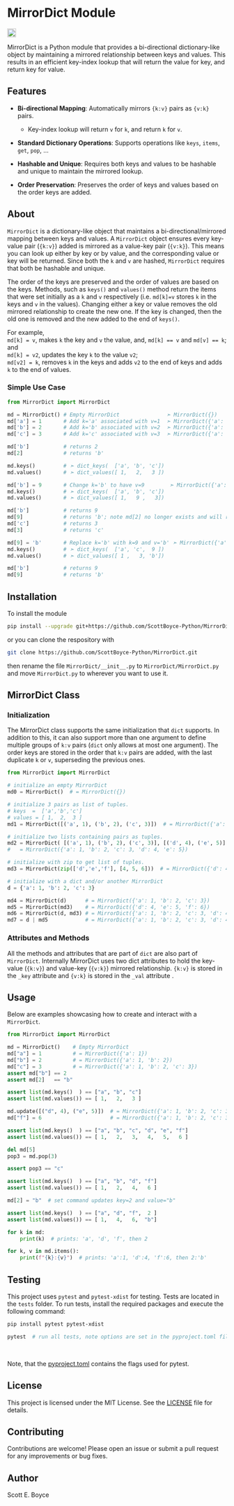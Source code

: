# MirrorDict Module

<p align="left">
  <img src="https://github.com/ScottBoyce-Python/MirrorDict/actions/workflows/MirrorDict-pytest.yml/badge.svg" alt="Build Status" height="20">
</p>
MirrorDict is a Python module that provides a bi-directional dictionary-like object by maintaining a mirrored relationship between keys and values. This results in an efficient key-index lookup that will return the value for key, and return key for value.

## Features

- **Bi-directional Mapping**: Automatically mirrors `{k:v}` pairs as `{v:k}` pairs.
  - Key-index lookup will return `v` for `k`, and return `k` for `v`. 

- **Standard Dictionary Operations**: Supports operations like `keys`, `items`, `get`, `pop`, ...

- **Hashable and Unique**: Requires both keys and values to be hashable  
  and unique to maintain the mirrored lookup.

- **Order Preservation**: Preserves the order of keys and values based on the order keys are added.

## About

`MirrorDict` is a dictionary-like object that maintains a bi-directional/mirrored mapping between keys and values. A `MirrorDict` object ensures every key-value pair (`{k:v}`) added is mirrored as a value-key pair (`{v:k}`). This means you can look up either by key or by value, and the corresponding value or key will be returned.  Since both the `k` and `v` are hashed, `MirrorDict` requires that both be hashable and unique.

The order of the keys are preserved and the order of values are based on the keys. Methods, such as `keys()` and `values()` method return the items that were set initially as a `k` and `v` respectively (i.e. `md[k]=v` stores `k` in the keys and `v` in the values). Changing either a key or value removes the old mirrored relationship to create the new one. If the key is changed, then the old one is removed and the new added to the end of `keys()`.

For example,  
`md[k] = v`, makes `k` the key and `v` the value, and, `md[k] == v` and `md[v] == k`; and  
`md[k] = v2`, updates the key `k` to the value `v2`;    
`md[v2] = k`, removes `k` in the keys and adds `v2` to the end of keys and adds `k`  to the end of values.

### Simple Use Case

  ```python
  from MirrorDict import MirrorDict
  
  md = MirrorDict() # Empty MirrorDict               ➣ MirrorDict({})
  md['a'] = 1       # Add k='a' associated with v=1  ➣ MirrorDict({'a': 1})
  md['b'] = 2       # Add k='b' associated with v=2  ➣ MirrorDict({'a': 1, 'b': 2})
  md['c'] = 3       # Add k='c' associated with v=3  ➣ MirrorDict({'a': 1, 'b': 2, 'c': 3})
  
  md['b']           # returns 2
  md[2]             # returns 'b'
  
  md.keys()         # ➣ dict_keys(  ['a', 'b', 'c'])
  md.values()       # ➣ dict_values([ 1,   2,   3 ])
  
  md['b'] = 9       # Change k='b' to have v=9        ➣ MirrorDict({'a': 1, 'b': 9, 'c': 3})
  md.keys()         # ➣ dict_keys(  ['a', 'b', 'c'])
  md.values()       # ➣ dict_values([ 1,   9 ,   3])
  
  md['b']           # returns 9
  md[9]             # returns 'b'; note md[2] no longer exists and will raise an exception
  md['c']           # returns 3
  md[3]             # returns 'c'
  
  md[9] = 'b'       # Replace k='b' with k=9 and v='b' ➣ MirrorDict({'a': 1, 'c': 3, 9: 'b'})
  md.keys()         # ➣ dict_keys(  ['a', 'c',  9 ])
  md.values()       # ➣ dict_values([ 1 ,   3, 'b'])
  
  md['b']           # returns 9
  md[9]             # returns 'b'
  ```



## Installation
To install the module

```bash
pip install --upgrade git+https://github.com/ScottBoyce-Python/MirrorDict.git
```

or you can clone the respository with
```bash
git clone https://github.com/ScottBoyce-Python/MirrorDict.git
```
then rename the file `MirrorDict/__init__.py` to  `MirrorDict/MirrorDict.py` and move `MirrorDict.py` to wherever you want to use it.

  

## MirrorDict Class

### Initialization

The MirrorDict class supports the same initialization that `dict` supports. In addition to this, it can also support more than one argument to define multiple groups of `k:v` pairs (`dict` only allows at most one argument). The order keys are stored in the order that `k:v` pairs are added, with the last duplicate `k` or `v`, superseding the previous ones.

```python
from MirrorDict import MirrorDict

# initialize an empty MirrorDict
md0 = MirrorDict()  # = MirrorDict({})

# initialize 3 pairs as list of tuples.
# keys  =  ['a','b','c']
# values = [ 1,  2,  3 ]
md1 = MirrorDict([('a', 1), ('b', 2), ('c', 3)])  # = MirrorDict({'a': 1, 'b': 2, 'c': 3})

# initialize two lists containing pairs as tuples.
md2 = MirrorDict( [('a', 1), ('b', 2), ('c', 3)], [('d', 4), ('e', 5)] )  
#   = MirrorDict({'a': 1, 'b': 2, 'c': 3, 'd': 4, 'e': 5})

# initialize with zip to get list of tuples.
md3 = MirrorDict(zip(['d','e','f'], [4, 5, 6]))  # = MirrorDict({'d': 4, 'e': 5, 'f': 6})

# initialize with a dict and/or another MirrorDict
d = {'a': 1, 'b': 2, 'c': 3}

md4 = MirrorDict(d)      # = MirrorDict({'a': 1, 'b': 2, 'c': 3})
md5 = MirrorDict(md3)    # = MirrorDict({'d': 4, 'e': 5, 'f': 6})
md6 = MirrorDict(d, md3) # = MirrorDict({'a': 1, 'b': 2, 'c': 3, 'd': 4, 'e': 5, 'f': 6})
md7 = d | md5            # = MirrorDict({'a': 1, 'b': 2, 'c': 3, 'd': 4, 'e': 5, 'f': 6})
```

### Attributes and Methods

All the methods and attributes that are part of `dict` are also part of `MirrorDict`. Internally MirrorDict uses two dict attributes to hold the key-value (`{k:v}`) and value-key (`{v:k}`) mirrored relationship. `{k:v}` is stored in the `_key` attribute and `{v:k}` is stored in the `_val` attribute .

## Usage

Below are examples showcasing how to create and interact with a `MirrorDict`.

```python
from MirrorDict import MirrorDict

md = MirrorDict()    # Empty MirrorDict
md["a"] = 1          # = MirrorDict({'a': 1})
md["b"] = 2          # = MirrorDict({'a': 1, 'b': 2})
md["c"] = 3          # = MirrorDict({'a': 1, 'b': 2, 'c': 3})
assert md["b"] == 2 
assert md[2]   == "b"

assert list(md.keys()  ) == ["a", "b", "c"]
assert list(md.values()) == [ 1,   2,   3 ]

md.update([("d", 4), ("e", 5)])  # = MirrorDict({'a': 1, 'b': 2, 'c': 3, 'd': 4, 'e': 5})
md["f"] = 6                      # = MirrorDict({'a': 1, 'b': 2, 'c': 3, 'd': 4, 'e': 5, 'f': 6})

assert list(md.keys()  ) == ["a", "b", "c", "d", "e", "f"]
assert list(md.values()) == [ 1,   2,   3,   4,   5,   6 ]

del md[5]
pop3 = md.pop(3)

assert pop3 == "c"

assert list(md.keys()  ) == ["a", "b", "d", "f"]
assert list(md.values()) == [ 1,   2,   4,   6 ]

md[2] = "b"  # set command updates key=2 and value="b"

assert list(md.keys()  ) == ["a", "d", "f",  2 ]
assert list(md.values()) == [ 1,   4,   6,  "b"]

for k in md:
    print(k)  # prints: 'a', 'd', 'f', then 2

for k, v in md.items():
    print(f"{k}:{v}")  # prints: 'a':1, 'd':4, 'f':6, then 2:'b'
```

  

## Testing

This project uses `pytest` and `pytest-xdist` for testing. Tests are located in the `tests` folder. To run tests, install the required packages and execute the following command:

```bash
pip install pytest pytest-xdist

pytest  # run all tests, note options are set in the pyproject.toml file
```

&nbsp; 

Note, that the [pyproject.toml](pyproject.toml) contains the flags used for pytest.

  

## License

This project is licensed under the MIT License. See the [LICENSE](LICENSE) file for details.

## Contributing
Contributions are welcome! Please open an issue or submit a pull request for any improvements or bug fixes.

## Author
Scott E. Boyce
